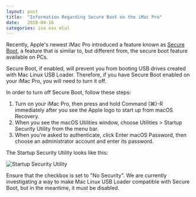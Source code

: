 ```yaml
---
layout: post
title:  "Information Regarding Secure Boot on the iMac Pro"
date:   2018-04-16
categories: iso osx mlul
---
```

Recently, Apple's newest iMac Pro introduced a feature known as [Secure Boot][1], a feature that is similar to, but different from,
the secure boot feature available on PCs.

Secure Boot, if enabled, will prevent you from booting USB drives created with Mac Linux USB Loader. Therefore, if you have Secure Boot
enabled on your iMac Pro, you will need to turn it off.

In order to turn off Secure Boot, follow these steps:

1. Turn on your iMac Pro, then press and hold Command (⌘)-R immediately after you see the Apple logo to start up from macOS Recovery.
2. When you see the macOS Utilities window, choose Utilities > Startup Security Utility from the menu bar.
3. When you're asked to authenticate, click Enter macOS Password, then choose an administrator account and enter its password.

The Startup Security Utility looks like this:

![Startup Security Utility][2]

Ensure that the checkbox is set to "No Security". We are currently investigating a way to make Mac Linux USB Loader compatible with Secure
Boot, but in the meantime, it must be disabled.

[1]: https://support.apple.com/en-us/HT208330 "About Secure Boot"
[2]: https://www.sevenbits.io/blog/assets/images/secure-boot.png
